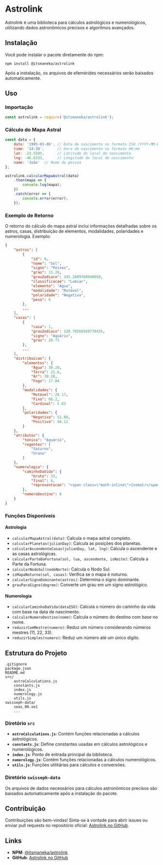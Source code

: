 # Astrolink

Astrolink é uma biblioteca para cálculos astrológicos e numerológicos, utilizando dados astronômicos precisos e algoritmos avançados.

## Instalação

Você pode instalar o pacote diretamente do npm:

```bash
npm install @itsmaneka/astrolink
```

Após a instalação, os arquivos de efemérides necessários serão baixados automaticamente.

## Uso

### Importação

```javascript
const astrolink = require('@itsmaneka/astrolink');
```

### Cálculo do Mapa Astral

```javascript
const data = {
    date: '1995-03-06', // Data de nascimento no formato ISO (YYYY-MM-DD)
    time: '14:30',      // Hora de nascimento no formato HH:mm
    lat: -23.5505,      // Latitude do local de nascimento
    lng: -46.6333,      // Longitude do local de nascimento
    name: 'João'  // Nome da pessoa
};

astrolink.calcularMapaAstral(data)
    .then(mapa => {
        console.log(mapa);
    })
    .catch(error => {
        console.error(error);
    });
```

### Exemplo de Retorno

O retorno do cálculo do mapa astral inclui informações detalhadas sobre os astros, casas, distribuição de elementos, modalidades, polaridades e numerologia. Exemplo:

```json
{
    "astros": [
        {
            "id": 0,
            "nome": "Sol",
            "signo": "Peixes",
            "grau": 15.28,
            "grauZodiaco": 345.2809760940058,
            "classificacao": "Lumiar",
            "elemento": "Água",
            "modalidade": "Mutável",
            "polaridade": "Negativa",
            "peso": 6
        },
        ...
    ],
    "casas": [
        {
            "casa": 1,
            "grauZodiaco": 328.70566569778435,
            "signo": "Aquário",
            "grau": 28.71
        },
        ...
    ],
    "distribuicao": {
        "elementos": {
            "Água": 30.28,
            "Terra": 21.6,
            "Ar": 30.28,
            "Fogo": 17.84
        },
        "modalidades": {
            "Mutável": 28.17,
            "Fixo": 66.2,
            "Cardinal": 5.63
        },
        "polaridades": {
            "Negativa": 51.88,
            "Positiva": 48.12
        }
    },
    "atributos": {
        "tonica": "Aquário",
        "regentes": [
            "Saturno",
            "Urano"
        ]
    },
    "numerologia": {
        "caminhoDaVida": {
            "bruto": 33,
            "final": 6,
            "representacao": "<span class=\"math-inline\">{soma}/</span>{reduzido}"
        },
        "nomeroDestino": 8
    }
}
```

### Funções Disponíveis

#### Astrologia

- `calcularMapaAstral(data)`: Calcula o mapa astral completo.
- `calcularPlanetas(julianDay)`: Calcula as posições dos planetas.
- `calcularAscendenteCasas(julianDay, lat, lng)`: Calcula o ascendente e as casas astrológicas.
- `calcularParteDaFortuna(sol, lua, ascendente, isNoite)`: Calcula a Parte da Fortuna.
- `calcularNodoSul(nodoNorte)`: Calcula o Nodo Sul.
- `isMapaNoturno(sol, casas)`: Verifica se o mapa é noturno.
- `calcularSignoDominante(astros)`: Determina o signo dominante.
- `grauParaSigno(degree)`: Converte um grau em um signo astrológico.

#### Numerologia

- `calcularCaminhoDaVida(dataISO)`: Calcula o número do caminho da vida com base na data de nascimento.
- `calcularNumeroDestino(nome)`: Calcula o número do destino com base no nome.
- `reduzirComMestre(numero)`: Reduz um número considerando números mestres (11, 22, 33).
- `reduzirSimples(numero)`: Reduz um número até um único dígito.

## Estrutura do Projeto

```
.gitignore
package.json
README.md
src/
    astroCalculations.js
    constants.js
    index.js
    numerology.js
    utils.js
swisseph-data/
    seas_00.se1
    ...
```

### Diretório `src`

- **`astroCalculations.js`**: Contém funções relacionadas a cálculos astrológicos.
- **`constants.js`**: Define constantes usadas em cálculos astrológicos e numerológicos.
- **`index.js`**: Ponto de entrada principal da biblioteca.
- **`numerology.js`**: Contém funções relacionadas a cálculos numerológicos.
- **`utils.js`**: Funções utilitárias para cálculos e conversões.

### Diretório `swisseph-data`

Os arquivos de dados necessários para cálculos astronômicos precisos são baixados automaticamente após a instalação do pacote.

## Contribuição

Contribuições são bem-vindas! Sinta-se à vontade para abrir issues ou enviar pull requests no repositório oficial: [Astrolink no GitHub](https://github.com/itsManeka/astrolink).


## Links

- **NPM**: [@itsmaneka/astrolink](https://www.npmjs.com/package/@itsmaneka/astrolink)
- **GitHub**: [Astrolink no GitHub](https://github.com/itsManeka/astrolink)